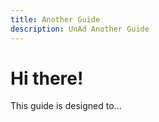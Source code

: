 ```yaml
---
title: Another Guide
description: UnAd Another Guide
---
```


# Hi there!

This guide is designed to...

